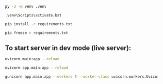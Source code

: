 
 ````bash
 py -3 -m venv .venv
 ````

 ````bash
.venv\Scripts\activate.bat 
 ````

 ````bash
pip install -r requirements.txt
 ````

 ````bash
pip freeze > requirements.txt
 ````

## To start server in dev mode (live server):
 ````bash
uvicorn main:app --reload
 ````

````bash
uvicorn app.main:app --reload
````

```bash
gunicorn app.main:app --workers 4 --worker-class uvicorn.workers.UvicornWorker --bind 0.0.0.0:80
```